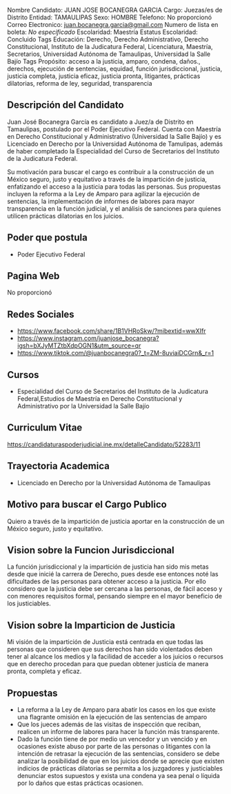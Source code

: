 Nombre Candidato: JUAN JOSE BOCANEGRA GARCIA
Cargo: Juezas/es de Distrito
Entidad: TAMAULIPAS
Sexo: HOMBRE
Telefono: No proporcionó
Correo Electronico: juan.bocanegra.garcia@gmail.com
Numero de lista en boleta: *No especificado*
Escolaridad: Maestría
Estatus Escolaridad: Concluido
Tags Educación: Derecho, Derecho Administrativo, Derecho Constitucional, Instituto de la Judicatura Federal, Licenciatura, Maestría, Secretarios, Universidad Autónoma de Tamaulipas, Universidad la Salle Bajío
Tags Propósito: acceso a la justicia, amparo, condena, daños., derechos, ejecución de sentencias, equidad, función jurisdiccional, justicia, justicia completa, justicia eficaz, justicia pronta, litigantes, prácticas dilatorias, reforma de ley, seguridad, transparencia


## Descripción del Candidato 

Juan José Bocanegra García es candidato a Juez/a de Distrito en Tamaulipas, postulado por el Poder Ejecutivo Federal. Cuenta con Maestría en Derecho Constitucional y Administrativo (Universidad la Salle Bajío) y es Licenciado en Derecho por la Universidad Autónoma de Tamulipas, además de haber completado la Especialidad del Curso de Secretarios del Instituto de la Judicatura Federal.

Su motivación para buscar el cargo es contribuir a la construcción de un México seguro, justo y equitativo a través de la impartición de justicia, enfatizando el acceso a la justicia para todas las personas. Sus propuestas incluyen la reforma a la Ley de Amparo para agilizar la ejecución de sentencias, la implementación de informes de labores para mayor transparencia en la función judicial, y el análisis de sanciones para quienes utilicen prácticas dilatorias en los juicios.


## Poder que postula

- Poder Ejecutivo Federal


## Pagina Web

No proporcionó


## Redes Sociales

- https://www.facebook.com/share/1B1VHRoSkw/?mibextid=wwXIfr
- https://www.instagram.com/juanjose_bocanegra?igsh=bXJyMTZtbXdpOGN1&utm_source=qr
- https://www.tiktok.com/@juanbocanegra0?_t=ZM-8uviaiDCGrn&_r=1


## Cursos

- Especialidad del Curso de Secretarios del Instituto de la Judicatura Federal,Estudios de Maestría en Derecho Constitucional y Administrativo por la Universidad la Salle Bajío


## Curriculum Vitae

https://candidaturaspoderjudicial.ine.mx/detalleCandidato/52283/11


## Trayectoria Academica

- Licenciado en Derecho por la Universidad Autónoma de Tamaulipas


## Motivo para buscar el Cargo Publico

Quiero a través de la impartición de justicia aportar en la construcción de un México seguro, justo y equitativo.


## Vision sobre la Funcion Jurisdiccional

La función jurisdiccional y la impartición de justicia han sido mis metas desde que inicié la carrera de Derecho, pues desde ese entonces noté las dificultades de las personas para obtener acceso a la justicia. Por ello considero que la justicia debe ser cercana a las personas, de fácil acceso y con menores requisitos formal, pensando siempre en el mayor beneficio de los justiciables.


## Vision sobre la Imparticion de Justicia

Mi visión de la impartición de Justicia está centrada en que todas las personas que consideren que sus derechos han sido violentados deben tener al alcance los medios y la facilidad de acceder a los juicios o recursos que en derecho procedan para que puedan obtener justicia de manera pronta, completa y eficaz.


## Propuestas

- La reforma a la Ley de Amparo para abatir los casos en los que existe una flagrante omisión en la ejecución de las sentencias de amparo
- Que los jueces además de las visitas de inspección que reciban, realicen un informe de labores para hacer la función más transparente.
- Dado la función tiene de por medio un vencedor y un vencido y en ocasiones existe abuso por parte de las personas o litigantes con la intención de retrasar la ejecución de las sentencias, considero se debe analizar la posibilidad de que en los juicios donde se aprecie que existen indicios de prácticas dilatorias se permita a los juzgadores y justiciables denunciar estos supuestos y exista una condena ya sea penal o líquida por lo daños que estas prácticas ocasionen.

